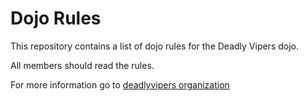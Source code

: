 Dojo Rules
==========

This repository contains a list of dojo rules for the Deadly Vipers dojo.

All members should read the rules.

For more information go to [deadlyvipers organization](https://github.com/deadlyvipers)

